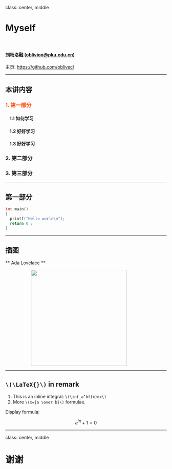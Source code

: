 class: center, middle

# Myself

&nbsp;
&nbsp;

#### 刘杨洛融 (oblivion@pku.edu.cn)  

主页: https://github.com/oblivecl

---

## 本讲内容

### <font color="orangered">1. 第一部分</font>

#### &nbsp; &nbsp; 1.1 如何学习
#### &nbsp; &nbsp; 1.2 好好学习
#### &nbsp; &nbsp; 1.3 好好学习

### 2. 第二部分

### 3. 第三部分

---

## 第一部分

```c
int main()
{
  printf("Hello world\n");
  return 0 ;
}
```

---

## 插图

** Ada Lovelace **

<img src="https://upload.wikimedia.org/wikipedia/commons/9/95/Ada_Lovelace_color.svg" width=300 style="margin: 0px 80px">

---

## `\(\LaTeX{}\)` in remark


1. This is an inline integral: `\(\int_a^bf(x)dx\)`
2. More `\(x={a \over b}\)` formulae.

Display formula:

$$e^{i\pi} + 1 = 0$$

---

class: center, middle

# 谢谢
